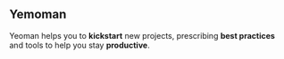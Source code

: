 ## Yemoman

Yeoman helps you to **kickstart** new projects, prescribing **best practices** and tools to help you stay **productive**.

